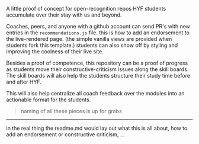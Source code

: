 A little proof of concept for open-recognition repos HYF students accumulate over their stay with us and beyond.

Coaches, peers, and anyone with a github account can send PR's with new entries in the `recommendations.js` file.  this is how to add an endorsement to the live-rendered page.  (the simple vanilla views are provided when students fork this template.)  students can also show off by styling and improving the coolness of their live site.

Besides a proof of competence, this repository can be a proof of progress as students move their constructive-criticism issues along the skill boards.  The skill boards will also help the students structure their study time before and after HYF.

This will also help centralize all coach feedback over the modules into an actionable format for the students.

> naming of all these pieces is up for grabs

---

in the real thing the readme.md would lay out what this is all about, how to add an endorsement or constructive criticism, ...
